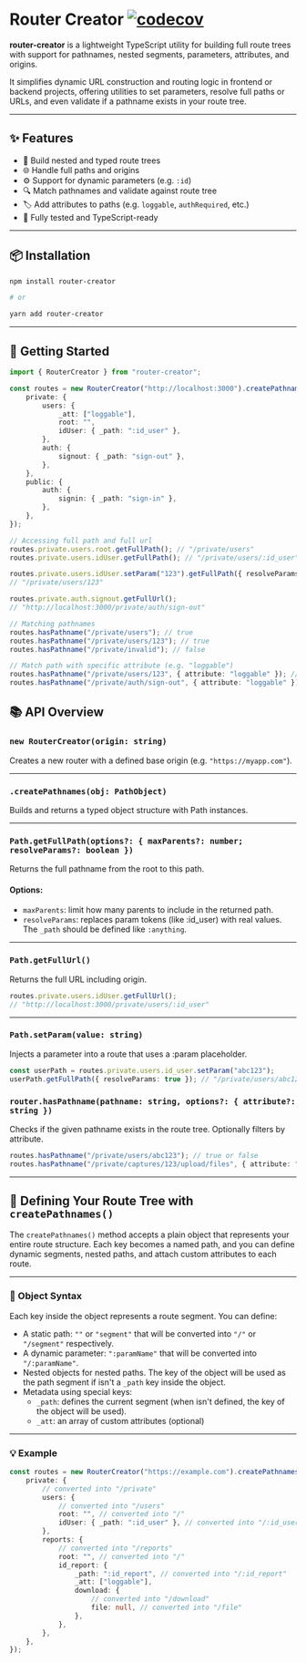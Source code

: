 # Router Creator [![codecov](https://codecov.io/gh/dariel26/router-creator/branch/main/graph/badge.svg?token=Y6XK7MPEJU)](https://codecov.io/gh/dariel26/router-creator)

**router-creator** is a lightweight TypeScript utility for building full route trees with support for pathnames, nested segments, parameters, attributes, and origins.

It simplifies dynamic URL construction and routing logic in frontend or backend projects, offering utilities to set parameters, resolve full paths or URLs, and even validate if a pathname exists in your route tree.

---

## ✨ Features

-   🌳 Build nested and typed route trees
-   🌐 Handle full paths and origins
-   ⚙️ Support for dynamic parameters (e.g. `:id`)
-   🔍 Match pathnames and validate against route tree
-   🏷️ Add attributes to paths (e.g. `loggable`, `authRequired`, etc.)
-   🧪 Fully tested and TypeScript-ready

---

## 📦 Installation

```bash
npm install router-creator

# or

yarn add router-creator
```

---

## 🚀 Getting Started

```ts
import { RouterCreator } from "router-creator";

const routes = new RouterCreator("http://localhost:3000").createPathnames({
    private: {
        users: {
            _att: ["loggable"],
            root: "",
            idUser: { _path: ":id_user" },
        },
        auth: {
            signout: { _path: "sign-out" },
        },
    },
    public: {
        auth: {
            signin: { _path: "sign-in" },
        },
    },
});

// Accessing full path and full url
routes.private.users.root.getFullPath(); // "/private/users"
routes.private.users.idUser.getFullPath(); // "/private/users/:id_user"

routes.private.users.idUser.setParam("123").getFullPath({ resolveParams: true });
// "/private/users/123"

routes.private.auth.signout.getFullUrl();
// "http://localhost:3000/private/auth/sign-out"

// Matching pathnames
routes.hasPathname("/private/users"); // true
routes.hasPathname("/private/users/123"); // true
routes.hasPathname("/private/invalid"); // false

// Match path with specific attribute (e.g. "loggable")
routes.hasPathname("/private/users/123", { attribute: "loggable" }); // true
routes.hasPathname("/private/auth/sign-out", { attribute: "loggable" }); // false
```

## 📚 API Overview

### `new RouterCreator(origin: string)`

Creates a new router with a defined base origin (e.g. `"https://myapp.com"`).

---

### `.createPathnames(obj: PathObject)`

Builds and returns a typed object structure with Path instances.

---

### `Path.getFullPath(options?: { maxParents?: number; resolveParams?: boolean })`

Returns the full pathname from the root to this path.

#### Options:

-   `maxParents`: limit how many parents to include in the returned path.
-   `resolveParams`: replaces param tokens (like :id_user) with real values. The `_path` should be defined like `:anything`.

---

### `Path.getFullUrl()`

Returns the full URL including origin.

```ts
routes.private.users.idUser.getFullUrl();
// "http://localhost:3000/private/users/:id_user"
```

---

### `Path.setParam(value: string)`

Injects a parameter into a route that uses a :param placeholder.

```ts
const userPath = routes.private.users.id_user.setParam("abc123");
userPath.getFullPath({ resolveParams: true }); // "/private/users/abc123"
```

### `router.hasPathname(pathname: string, options?: { attribute?: string })`

Checks if the given pathname exists in the route tree. Optionally filters by attribute.

```ts
routes.hasPathname("/private/users/abc123"); // true or false
routes.hasPathname("/private/captures/123/upload/files", { attribute: "loggable" }); // true or false
```

---

## 🧱 Defining Your Route Tree with `createPathnames()`

The `createPathnames()` method accepts a plain object that represents your entire route structure. Each key becomes a named path, and you can define dynamic segments, nested paths, and attach custom attributes to each route.

---

### 🔑 Object Syntax

Each key inside the object represents a route segment. You can define:

-   A static path: `""` or `"segment"` that will be converted into `"/"` or `"/segment"` respectively.
-   A dynamic parameter: `":paramName"` that will be converted into `"/:paramName"`.
-   Nested objects for nested paths. The key of the object will be used as the path segment if isn't a `_path` key inside the object.
-   Metadata using special keys:
    -   `_path`: defines the current segment (when isn't defined, the key of the object will be used).
    -   `_att`: an array of custom attributes (optional)

---

### 💡 Example

```ts
const routes = new RouterCreator("https://example.com").createPathnames({
    private: {
        // converted into "/private"
        users: {
            // converted into "/users"
            root: "", // converted into "/"
            idUser: { _path: ":id_user" }, // converted into "/:id_user"
        },
        reports: {
            // converted into "/reports"
            root: "", // converted into "/"
            id_report: {
                _path: ":id_report", // converted into "/:id_report"
                _att: ["loggable"],
                download: {
                    // converted into "/download"
                    file: null, // converted into "/file"
                },
            },
        },
    },
});
```
